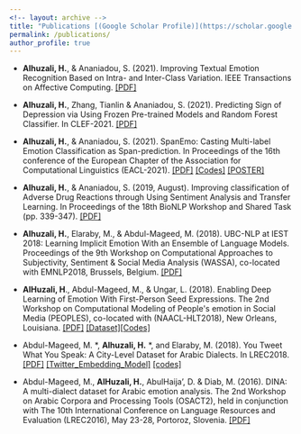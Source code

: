 ```yaml
---
<!-- layout: archive -->
title: "Publications [(Google Scholar Profile)](https://scholar.google.com/citations?user=gLZgtuMAAAAJ&hl=en)"
permalink: /publications/
author_profile: true
---
```

* **Alhuzali, H.**, & Ananiadou, S. (2021). Improving Textual Emotion Recognition Based on Intra- and Inter-Class Variation. IEEE Transactions on Affective Computing. [[PDF]](soon)

* **Alhuzali, H.**, Zhang, Tianlin & Ananiadou, S. (2021). Predicting Sign of Depression via Using Frozen Pre-trained Models and Random Forest Classifier. In CLEF-2021. [[PDF]](soon)

* **Alhuzali, H.**, & Ananiadou, S. (2021). SpanEmo: Casting Multi-label Emotion Classification as Span-prediction. In Proceedings of the 16th conference of the European Chapter of the Association for Computational Linguistics (EACL-2021). [[PDF]](https://www.aclweb.org/anthology/2021.eacl-main.135.pdf) [[Codes]](https://github.com/hasanhuz/SpanEmo) [[POSTER]](https://github.com/hasanhuz/hasanhuz.github.io/blob/master/files/SpanEmo_Eacl2021_poster_final_april5.pdf)

* **Alhuzali, H.**, & Ananiadou, S. (2019, August). Improving classification of Adverse Drug Reactions through Using Sentiment Analysis and Transfer Learning. In Proceedings of the 18th BioNLP Workshop and Shared Task (pp. 339-347). [[PDF]](https://www.aclweb.org/anthology/W19-5036)

* **Alhuzali, H.**, Elaraby, M., & Abdul-Mageed, M. (2018). UBC-NLP at IEST 2018: Learning Implicit Emotion With an Ensemble of Language Models. Proceedings of the 9th Workshop on Computational Approaches to Subjectivity, Sentiment & Social Media Analysis (WASSA), co-located with EMNLP2018, Brussels, Belgium. [[PDF]](http://aclweb.org/anthology/W18-6250)

* **AlHuzali, H**., Abdul-Mageed, M., & Ungar, L. (2018). Enabling Deep Learning of Emotion With First-Person Seed Expressions. The 2nd Workshop on Computational Modeling of People's emotion in Social Media (PEOPLES), co-located with (NAACL-HLT2018), New Orleans, Louisiana. [[PDF]](http://aclweb.org/anthology/W18-1104) [[Dataset]](https://github.com/UBC-NLP/ara_emotion_naacl2018)[[Codes]](https://github.com/hasanhuz/Arabic_emotion_project)

* Abdul-Mageed, M. *, **Alhuzali, H.** *, and Elaraby, M. (2018). You Tweet What You Speak: A City-Level Dataset for Arabic Dialects. In LREC2018.[[PDF]](http://www.lrec-conf.org/proceedings/lrec2018/pdf/929.pdf) [[Twitter_Embedding_Model]](https://drive.google.com/file/d/1hEuNHn2PA7kIf1IK0FUGUskA77YZJ3vO/view) [[codes]](https://github.com/hasanhuz/Location_Analysis_Project) 


* Abdul-Mageed, M., **AlHuzali, H.**, AbulHaija’, D. & Diab, M. (2016). DINA: A multi-dialect dataset for Arabic emotion analysis. The 2nd Workshop on Arabic Corpora and Processing Tools (OSACT2), held in conjunction with The 10th International Conference on Language Resources and Evaluation (LREC2016), May 23-28, Portoroz, Slovenia. [[PDF]](http://www.lrec-conf.org/proceedings/lrec2016/workshops/LREC2016Workshop-OSACT2_Proceedings.pdf#page=34)
